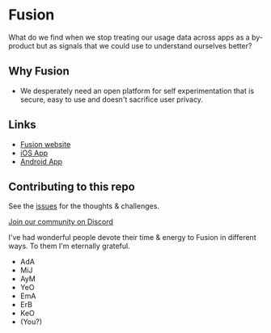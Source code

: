 # Fusion

What do we find when we stop treating our usage data across apps as a by-product but as signals that we could use to understand ourselves better?

## Why Fusion

- We desperately need an open platform for self experimentation that is secure, easy to use and doesn't sacrifice user privacy.

## Links
- [Fusion website](https://usefusion.app)
- [iOS App](https://apps.apple.com/ca/app/usefusion/id6445860500?platform=iphone)
- [Android App](https://play.google.com/store/apps/details?id=com.neurofusion.fusion&pli=1)

## Contributing to this repo

See the [issues](https://github.com/NEUROFUSIONInc/fusion/issues) for the thoughts & challenges.

[Join our community on Discord](https://discord.gg/3wCNJ6X4RF)

I've had wonderful people devote their time & energy to Fusion in different ways. To them I'm eternally grateful.

- AdA
- MiJ
- AyM
- YeO
- EmA
- ErB
- KeO
- (You?)

